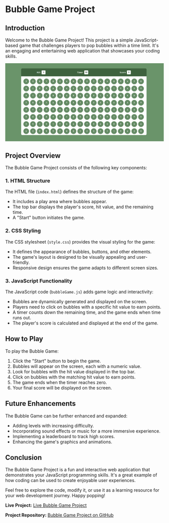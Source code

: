 # Bubble Game Project

## Introduction
Welcome to the Bubble Game Project! This project is a simple JavaScript-based game that challenges players to pop bubbles within a time limit. It's an engaging and entertaining web application that showcases your coding skills.

![Bubble Game Screenshot](bubble-game-screenshot.png)

## Project Overview
The Bubble Game Project consists of the following key components:

### 1. HTML Structure
The HTML file (`index.html`) defines the structure of the game:
- It includes a play area where bubbles appear.
- The top bar displays the player's score, hit value, and the remaining time.
- A "Start" button initiates the game.

### 2. CSS Styling
The CSS stylesheet (`style.css`) provides the visual styling for the game:
- It defines the appearance of bubbles, buttons, and other elements.
- The game's layout is designed to be visually appealing and user-friendly.
- Responsive design ensures the game adapts to different screen sizes.

### 3. JavaScript Functionality
The JavaScript code (`bubbleGame.js`) adds game logic and interactivity:
- Bubbles are dynamically generated and displayed on the screen.
- Players need to click on bubbles with a specific hit value to earn points.
- A timer counts down the remaining time, and the game ends when time runs out.
- The player's score is calculated and displayed at the end of the game.

## How to Play
To play the Bubble Game:
1. Click the "Start" button to begin the game.
2. Bubbles will appear on the screen, each with a numeric value.
3. Look for bubbles with the hit value displayed in the top bar.
4. Click on bubbles with the matching hit value to earn points.
5. The game ends when the timer reaches zero.
6. Your final score will be displayed on the screen.

## Future Enhancements
The Bubble Game can be further enhanced and expanded:
- Adding levels with increasing difficulty.
- Incorporating sound effects or music for a more immersive experience.
- Implementing a leaderboard to track high scores.
- Enhancing the game's graphics and animations.

## Conclusion
The Bubble Game Project is a fun and interactive web application that demonstrates your JavaScript programming skills. It's a great example of how coding can be used to create enjoyable user experiences.

Feel free to explore the code, modify it, or use it as a learning resource for your web development journey. Happy popping!

**Live Project:** [Live Bubble Game Project](https://krunal-gamit.github.io/bubbleGame-medium/)

**Project Repository:** [Bubble Game Project on GitHub](https://github.com/krunal-gamit/bubbleGame-medium/)

